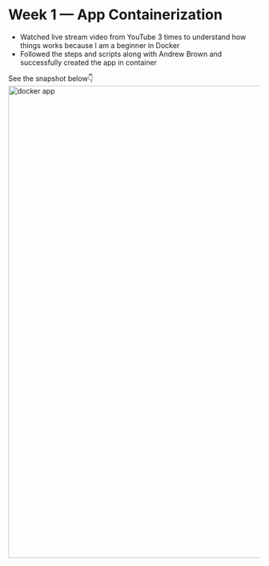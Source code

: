 # Week 1 — App Containerization

- Watched live stream video from YouTube 3 times to understand how things works because  I am a beginner in Docker
- Followed the steps and scripts along with Andrew Brown and successfully created the app in container

See the snapshot below👇
<img width="944" alt="docker app" src="https://user-images.githubusercontent.com/111639918/220321453-6bc92fcf-f5b8-463a-bc58-b8e63d7d9d0e.png">
